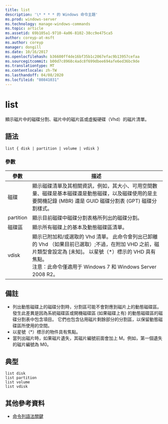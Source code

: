```yaml
---
title: list
description: '\* * * * 的 Windows 命令主題'
ms.prod: windows-server
ms.technology: manage-windows-commands
ms.topic: article
ms.assetid: 69b105a1-9710-4a06-8102-38cc9e475ca5
author: coreyp-at-msft
ms.author: coreyp
manager: dongill
ms.date: 10/16/2017
ms.openlocfilehash: b36600ff4de16bf35b1c2067efac9b13957cefaa
ms.sourcegitcommit: b00d7c8968c4adc8f699dbee694afe6ed36bc9de
ms.translationtype: MT
ms.contentlocale: zh-TW
ms.lasthandoff: 04/08/2020
ms.locfileid: "80841031"
---
```

# <a name="list"></a>list



顯示磁片中的磁碟分割、磁片中的磁片區或虛擬硬碟（Vhd）的磁片清單。

## <a name="syntax"></a>語法

```
list { disk | partition | volume | vdisk }
```

### <a name="parameters"></a>參數

|參數|描述|
|---------|-----------|
|磁碟|顯示磁碟清單及其相關資訊，例如，其大小、可用空間數量、磁碟是基本磁碟還是動態磁碟，以及磁碟使用的是主要開機記錄 (MBR) 還是 GUID 磁碟分割表 (GPT) 磁碟分割樣式。|
|partition|顯示目前磁碟中磁碟分割表格所列出的磁碟分割。|
|磁碟區|顯示所有磁碟上的基本及動態磁碟區清單。|
|vdisk|顯示已附加和/或選取的 Vhd 清單。 此命令會列出已卸離的 Vhd （如果目前已選取）;不過，在附加 VHD 之前，磁片類型會設定為 [未知]。 以星號（*）標示的 VHD 具有焦點。</br>注意：此命令僅適用于 Windows 7 和 Windows Server 2008 R2。|

## <a name="remarks"></a>備註

-   列出動態磁碟上的磁碟分割時，分割區可能不會對應到磁片上的動態磁碟區。 發生此差異是因為系統磁碟區或開機磁碟區 (如果磁碟上有) 的動態磁碟區的磁碟分割表中包含項目。 它們也包含佔用磁片剩餘部分的分割區，以保留動態磁碟區所使用的空間。
-   以星號（*）標示的物件具有焦點。
-   當列出磁片時，如果磁片遺失，其磁片編號前面會加上 M。例如，第一個遺失的磁片編號為 M0。

## <a name="examples"></a><a name=BKMK_examples></a>典型

```
list disk
list partition
list volume
list vdisk
```

## <a name="additional-references"></a>其他參考資料

- [命令列語法關鍵](command-line-syntax-key.md)

